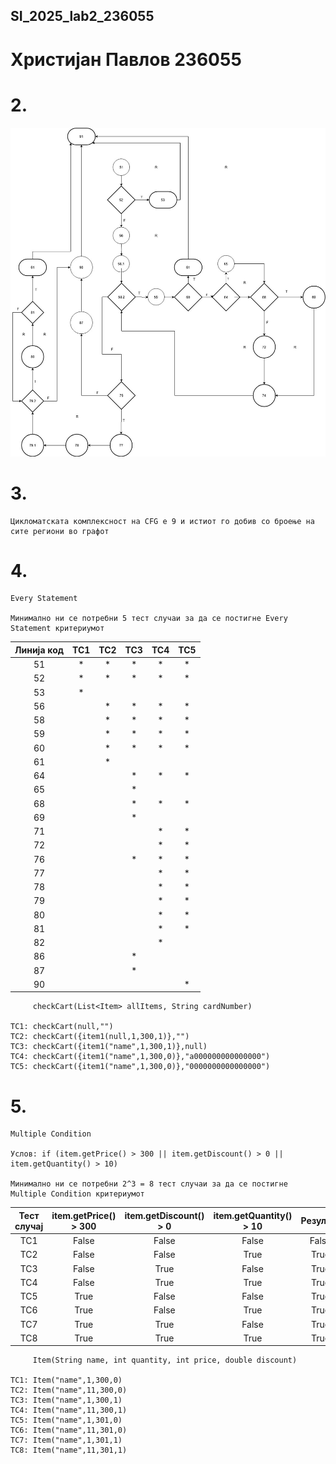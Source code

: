 ## SI_2025_lab2_236055

# Христијан Павлов 236055

# 2.
![Control Flow Graph сликата е CFG.jpg](CFG.jpg)

# 3.
    Цикломатската комплексност на CFG е 9 и истиот го добив со броење на сите региони во графот
# 4.
    Every Statement 

    Минимално ни се потребни 5 тест случаи за да се постигне Every Statement критериумот 

| Линија код | ТС1 | ТС2 | ТС3 | ТС4 | ТС5 |
|:----------:|:---:|:---:|:---:|:---:|:---:|
|     51     |  *  |  *  |  *  |  *  |  *  |
|     52     |  *  |  *  |  *  |  *  |  *  |
|     53     |  *  |     |     |     |     |
|     56     |     |  *  |  *  |  *  |  *  |
|     58     |     |  *  |  *  |  *  |  *  |
|     59     |     |  *  |  *  |  *  |  *  |
|     60     |     |  *  |  *  |  *  |  *  |
|     61     |     |  *  |     |     |     |
|     64     |     |     |  *  |  *  |  *  |
|     65     |     |     |  *  |     |     |
|     68     |     |     |  *  |  *  |  *  |
|     69     |     |     |  *  |     |     |
|     71     |     |     |     |  *  |  *  |
|     72     |     |     |     |  *  |  *  |
|     76     |     |     |  *  |  *  |  *  |
|     77     |     |     |     |  *  |  *  |
|     78     |     |     |     |  *  |  *  |
|     79     |     |     |     |  *  |  *  |
|     80     |     |     |     |  *  |  *  |
|     81     |     |     |     |  *  |  *  |
|     82     |     |     |     |  *  |     |
|     86     |     |     |  *  |     |     |
|     87     |     |     |  *  |     |     |
|     90     |     |     |     |     |  *  |
    
         checkCart(List<Item> allItems, String cardNumber)

    ТС1: checkCart(null,"")
    ТС2: checkCart({item1(null,1,300,1)},"")
    ТС3: checkCart({item1("name",1,300,1)},null)
    ТС4: checkCart({item1("name",1,300,0)},"a000000000000000")
    ТС5: checkCart({item1("name",1,300,0)},"0000000000000000")
	
# 5.
    Multiple Condition

    Услов: if (item.getPrice() > 300 || item.getDiscount() > 0 || item.getQuantity() > 10)

    Минимално ни се потребни 2^3 = 8 тест случаи за да се постигне Multiple Condition критериумот

| Тест случај | item.getPrice() > 300 | item.getDiscount() > 0 | item.getQuantity() > 10 | Резултат |
|:-----------:|:---------------------:|:----------------------:|:-----------------------:|:--------:|
| ТС1         | False                 | False                  | False                   | False    |
| ТС2         | False                 | False                  | True                    | True     |
| ТС3         | False                 | True                   | False                   | True     |
| ТС4         | False                 | True                   | True                    | True     |
| ТС5         | True                  | False                  | False                   | True     |
| ТС6         | True                  | False                  | True                    | True     |
| ТС7         | True                  | True                   | False                   | True     |
| ТС8         | True                  | True                   | True                    | True     |

         Item(String name, int quantity, int price, double discount)
    
    ТС1: Item("name",1,300,0)
    ТС2: Item("name",11,300,0)
    ТС3: Item("name",1,300,1)
    ТС4: Item("name",11,300,1)
    ТС5: Item("name",1,301,0)
    ТС6: Item("name",11,301,0)
    ТС7: Item("name",1,301,1)
    ТС8: Item("name",11,301,1)


